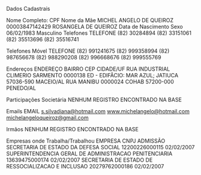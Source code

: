 Dados Cadastrais

Nome Completo:	CPF	Nome da Mãe
MICHEL ANGELO DE QUEIROZ	00003847142429	ROSANGELA DE QUEIROZ
Data de Nascimento	Sexo
06/02/1983	Masculino
Telefones
TELEFONE
 (82) 30284894
 (82) 33151061
 (82) 35513696
 (82) 35516741

Telefones Móvel
TELEFONE
 (82) 991241675
 (82) 999358994
 (82) 987656678
 (82) 988290208
 (82) 996668676
 (82) 999555769

Endereços
ENDEREÇO	BAIRRO	CEP	CIDADE/UF
RUA INDUSTRIAL CLIMERIO SARMENTO 0000138 ED - EDIFÃ­CIO: MAR AZUL;	JATIUCA	57036-590	MACEIO/AL
RUA MANIBU 0000024	COHAB	57200-000	PENEDO/AL

Participações Societária
 NENHUM REGISTRO ENCONTRADO NA BASE

Emails
EMAIL
s.silvadiana@hotmail.com
www.michelangelo@hotmail.com
michelangeloqueiroz@gmail.com

Irmãos
 NENHUM REGISTRO ENCONTRADO NA BASE

Empresas onde Trabalha/Trabalhou
EMPRESA	CNPJ	ADMISSÃO
SECRETARIA DE ESTADO DA DEFESA SOCIAL	12200226000115	02/02/2007
SUPERINTENDENCIA GERAL DE ADMINISTRACAO PENITENCIARIA	13639475000174	02/02/2007
SECRETARIA DE ESTADO DE RESSOCIALIZACAO E INCLUSAO	20279762000186	02/02/2007
